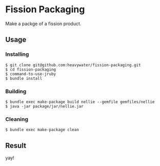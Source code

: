 # Fission Packaging

Make a packge of a fission product.

## Usage

### Installing

```
$ git clone git@github.com:heavywater/fission-packaging.git
$ cd fission-packaging
$ command-to-use-jruby
$ bundle install
```

### Building

```
$ bundle exec make-package build nellie --gemfile gemfiles/nellie
$ java -jar package/jar/nellie.jar
```

### Cleaning

```
$ bundle exec make-package clean
```

## Result

yay!